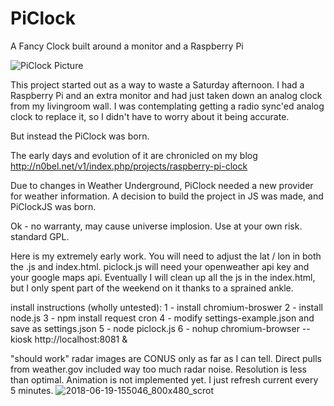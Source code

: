 # PiClock
A Fancy Clock built around a monitor and a Raspberry Pi

![PiClock Picture](https://raw.githubusercontent.com/n0bel/PiClock/master/Pictures/20150307_222711.jpg)

This project started out as a way to waste a Saturday afternoon.
I had a Raspberry Pi and an extra monitor and had just taken down an analog clock from my livingroom wall.
I was contemplating getting a radio sync'ed analog clock to replace it, so I didn't have to worry about
it being accurate.

But instead the PiClock was born.

The early days and evolution of it are chronicled on my blog http://n0bel.net/v1/index.php/projects/raspberry-pi-clock

Due to changes in Weather Underground, PiClock needed a new provider for weather information.  A decision
to build the project in JS was made, and PiClockJS was born.

Ok - no warranty, may cause universe implosion.  Use at your own risk.  standard GPL.  

Here is my extremely early work.  You will need to adjust the lat / lon in both the .js and index.html.  piclock.js 
will need your openweather api key and your google maps api.  Eventually I will clean up all the js in the index.html, 
but I only spent part of the weekend on it thanks to a sprained ankle.

install instructions (wholly untested):
1 - install chromium-broswer
2 - install node.js
3 - npm install request cron
4 - modify settings-example.json and save as settings.json
5 - node piclock.js 
6 - nohup chromium-browser --kiosk http://localhost:8081 &

"should work"
radar images are CONUS only as far as I can tell.  Direct pulls from weather.gov included way too much radar noise.  Resolution is less than optimal.  Animation is not implemented yet.  I just refresh current every 5 minutes.
![2018-06-19-155046_800x480_scrot](https://user-images.githubusercontent.com/8691286/41620765-b491af4c-73d8-11e8-8f87-5b3ecf280aad.png)
